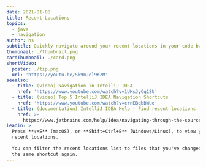 ```yaml
---
date: 2021-01-08
title: Recent Locations
topics:
  - java
  - navigation
author: hs
subtitle: Quickly navigate around your recent locations in your code base
thumbnail: ./thumbnail.png
cardThumbnail: ./card.png
shortVideo:
  poster: ./tip.png
  url: 'https://youtu.be/Sk9mJel9KZM'
seealso:
  - title: (video) Navigation in IntelliJ IDEA
    href: 'https://www.youtube.com/watch?v=1UHsJyCq1SU'
  - title: (video) Top 5 IntelliJ IDEA Navigation Shortcuts
    href: 'https://www.youtube.com/watch?v=crnEBqbBWuo'
  - title: (documentation) IntelliJ IDEA Help - Find recent locations
    href: >-
      https://www.jetbrains.com/help/idea/navigating-through-the-source-code.html#recent_locations
leadin: >
  Press **⇧⌘E** (macOS), or **Shift+Ctrl+E** (Windows/Linux), to view your
  recent locations.
   
  You can filter the recent locations list to files that you've changed by using
  the same shortcut again.
---
```


